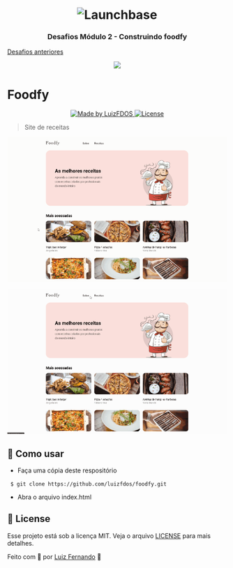 <h1 align="center">
    <img alt="Launchbase" src="https://storage.googleapis.com/golden-wind/bootcamp-launchbase/logo.png" width="200px" />
</h1>
<h3 align="center">
  Desafios Módulo 2 - Construindo foodfy
</h3>


[Desafios anteriores](https://github.com/luizfdos/launchbase_desafios02)

 
<p align="center">
   <img src="./assets/chef.png" width="200"/>
</p>

# Foodfy
<p align="center">
  <a href="https://luizfdos.github.io/">
    <img alt="Made by LuizFDOS" src="https://img.shields.io/badge/made%20by-LuizFDOS-%23d54f44">
  </a>                  
  <a href="LICENSE" >
    <img alt="License" src="https://img.shields.io/badge/license-MIT-%23d54f44">
  </a>
  </p>

> Site de receitas 

<p align="center"><img src="./github/home.gif?raw=true"/></p>
<p align="center"><img src="./github/recipes.gif?raw=true"/></p>


## :construction_worker: Como usar 
- Faça uma cópia deste respositório
```
 $ git clone https://github.com/luizfdos/foodfy.git
```
  - Abra o arquivo index.html



## :closed_book: License

Esse projeto está sob a licença MIT. Veja o arquivo [LICENSE](/LICENSE) para mais detalhes.

Feito com :purple_heart: por [Luiz Fernando](https://luizfdos.github.io) 🚀
